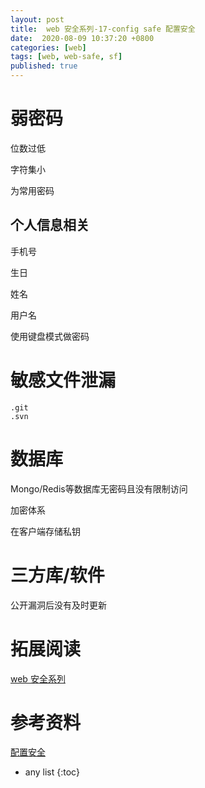 ```yaml
---
layout: post
title:  web 安全系列-17-config safe 配置安全
date:  2020-08-09 10:37:20 +0800
categories: [web]
tags: [web, web-safe, sf]
published: true
---
```


# 弱密码

位数过低

字符集小

为常用密码

## 个人信息相关

手机号

生日

姓名

用户名

使用键盘模式做密码

# 敏感文件泄漏

```
.git
.svn
```

# 数据库

Mongo/Redis等数据库无密码且没有限制访问

加密体系

在客户端存储私钥

# 三方库/软件

公开漏洞后没有及时更新

# 拓展阅读  

[web 安全系列](https://houbb.github.io/2020/08/09/web-safe-00-overview)

# 参考资料

[配置安全](https://websec.readthedocs.io/zh/latest/vuln/config.html)

* any list
{:toc}